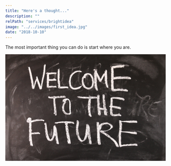 ```yaml
---
title: "Here's a thought..."
description: ""
relPath: "services/brightidea"
image: "../../images/first_idea.jpg"
date: "2018-10-10"
---
```


The most important thing you can do is start where you are.

![alt text](../../images/chalk_future.jpg)